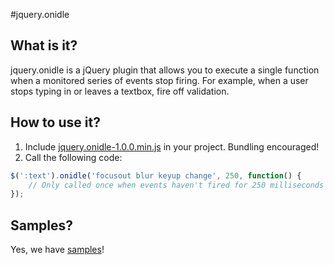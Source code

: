 #jquery.onidle

## What is it?
jquery.onidle is a jQuery plugin that allows you to execute a single function when a monitored series of events stop firing.
For example, when a user stops typing in or leaves a textbox, fire off validation.

## How to use it?
1. Include [jquery.onidle-1.0.0.min.js](jquery.onidle/blob/master/jquery.onidle-1.0.0.min.js) in your project. Bundling encouraged!
2. Call the following code:

```javascript
$(':text').onidle('focusout blur keyup change', 250, function() {
    // Only called once when events haven't fired for 250 milliseconds
});
```

## Samples?
Yes, we have [samples](http://fammy.github.com/jquery.onidle/samples.html)!